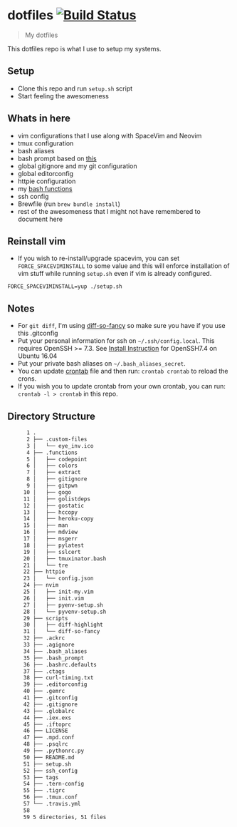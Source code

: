 # dotfiles [![Build Status](https://travis-ci.org/techgaun/dotfiles.svg?branch=main)](https://travis-ci.org/techgaun/dotfiles)

> My dotfiles

This dotfiles repo is what I use to setup my systems.

## Setup

- Clone this repo and run `setup.sh` script
- Start feeling the awesomeness

## Whats in here

- vim configurations that I use along with SpaceVim and Neovim
- tmux configuration
- bash aliases
- bash prompt based on [this](https://github.com/mathiasbynens/dotfiles/blob/master/.bash_prompt)
- global gitignore and my git configuration
- global editorconfig
- httpie configuration
- my [bash functions](.functions)
- ssh config
- Brewfile (run `brew bundle install`)
- rest of the awesomeness that I might not have remembered to document here

## Reinstall vim

- If you wish to re-install/upgrade spacevim, you can set `FORCE_SPACEVIMINSTALL` to some value and
this will enforce installation of vim stuff while running `setup.sh` even if vim is already configured.

```shell
FORCE_SPACEVIMINSTALL=yup ./setup.sh
```

## Notes

- For `git diff`, I'm using [diff-so-fancy](https://github.com/so-fancy/diff-so-fancy) so make sure you have if you use this .gitconfig
- Put your personal information for ssh on `~/.ssh/config.local`. This requires OpenSSH >= 7.3. See [Install Instruction](https://gist.github.com/techgaun/df66d37379df37838482c4c3470bc48e) for OpenSSH7.4 on Ubuntu 16.04
- Put your private bash aliases on `~/.bash_aliases_secret`.
- You can update [crontab](crontab) file and then run: `crontab crontab` to reload the crons.
- If you wish you to update crontab from your own crontab, you can run: `crontab -l > crontab` in this repo.

## Directory Structure

```bash
      1 .
      2 ├── .custom-files
      3 │   └── eye_inv.ico
      4 ├── .functions
      5 │   ├── codepoint
      6 │   ├── colors
      7 │   ├── extract
      8 │   ├── gitignore
      9 │   ├── gitpwn
     10 │   ├── gogo
     11 │   ├── golistdeps
     12 │   ├── gostatic
     13 │   ├── hccopy
     14 │   ├── heroku-copy
     15 │   ├── man
     16 │   ├── mdview
     17 │   ├── msgerr
     18 │   ├── pylatest
     19 │   ├── sslcert
     20 │   ├── tmuxinator.bash
     21 │   └── tre
     22 ├── httpie
     23 │   └── config.json
     24 ├── nvim
     25 │   ├── init-my.vim
     26 │   ├── init.vim
     27 │   ├── pyenv-setup.sh
     28 │   └── pyvenv-setup.sh
     29 ├── scripts
     30 │   ├── diff-highlight
     31 │   └── diff-so-fancy
     32 ├── .ackrc
     33 ├── .agignore
     34 ├── .bash_aliases
     35 ├── .bash_prompt
     36 ├── .bashrc.defaults
     37 ├── .ctags
     38 ├── curl-timing.txt
     39 ├── .editorconfig
     40 ├── .gemrc
     41 ├── .gitconfig
     42 ├── .gitignore
     43 ├── .globalrc
     44 ├── .iex.exs
     45 ├── .iftoprc
     46 ├── LICENSE
     47 ├── .mpd.conf
     48 ├── .psqlrc
     49 ├── .pythonrc.py
     50 ├── README.md
     51 ├── setup.sh
     52 ├── ssh_config
     53 ├── tags
     54 ├── .tern-config
     55 ├── .tigrc
     56 ├── .tmux.conf
     57 └── .travis.yml
     58
     59 5 directories, 51 files
```
